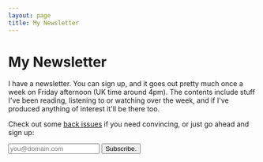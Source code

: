 ```yaml
---
layout: page
title: My Newsletter
---
```


# My Newsletter

I have a newsletter. You can sign up, and it goes out pretty much once a week on Friday afternoon (UK time around 4pm). The contents include stuff I've been reading, listening to or watching over the week, and if I've produced anything of interest it'll be there too.

Check out some [back issues](http://us8.campaign-archive2.com/home/?u=fb767a2592dd6490ca38c324b&id=2e88f8cc04) if you need convincing, or just go ahead and sign up:

<form action="//danhough.us8.list-manage.com/subscribe/post?u=fb767a2592dd6490ca38c324b&amp;id=2e88f8cc04" method="post" id="mc-embedded-subscribe-form" name="mc-embedded-subscribe-form" class="validate one-line-form small" target="_blank" novalidate>
	<input placeholder="you@domain.com" type="email" value="" name="EMAIL" class="required email" data-segment='{ "name" : "Subscribe Input Clicked", "location" : "Post: {{ page.title }}" }' id="mce-EMAIL">
	<input class="submit-email fa-button cta--secondary square-padding" type="submit" value="Subscribe." data-segment='{ "name" : "Subscribe CTA Clicked", "location" : "Post: {{ page.title }}" }'>
</form>